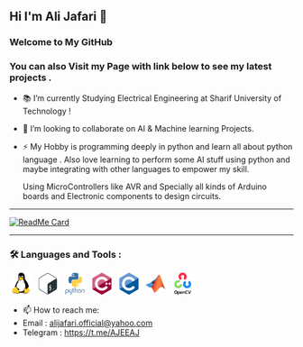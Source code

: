 ## Hi I'm Ali Jafari 👋

### Welcome to My GitHub
### You can also Visit my Page with link below to see my latest projects .
<!--#### Github Page : https://alijafari79.github.io/website-->
<!--
**alijafari79/alijafari79** is a ✨ _special_ ✨ repository because its `README.md` (this file) appears on your GitHub profile.
-->

- 📚 I’m currently Studying Electrical Engineering at Sharif University of Technology !
- 👯 I’m looking to collaborate on AI & Machine learning Projects.
- ⚡ My Hobby is programming deeply in python and learn all about python language .
     Also love learning to perform some AI stuff using python and maybe integrating with other languages 
     to empower my skill.
     
     Using MicroControllers like AVR and Specially all kinds of Arduino boards and Electronic components to design circuits.
---
     
[![ReadMe Card](https://github-readme-stats.vercel.app/api?username=alijafari79&show_icons=true&count_private=true)](#)

---

### :hammer_and_wrench: Languages and Tools :

<div>
     <img src="https://github.com/devicons/devicon/blob/master/icons/linux/linux-original.svg" title="Linux" alt="Linux" width="40" height="40"/>&nbsp;
     <img src="https://github.com/devicons/devicon/blob/master/icons/bash/bash-original.svg" title="Bash" alt="Bash" width="40" height="40"/>&nbsp;
     <img src="https://github.com/devicons/devicon/blob/master/icons/python/python-original-wordmark.svg" title="Python" alt="Python" width="40" height="40"/>&nbsp;
     <img src="https://github.com/devicons/devicon/blob/master/icons/cplusplus/cplusplus-original.svg" title="C++" alt="C++" width="40" height="40"/>&nbsp;
     <img src="https://github.com/devicons/devicon/blob/master/icons/c/c-original.svg" title="C" alt="C" width="40" height="40"/>&nbsp;
     <img src="https://github.com/devicons/devicon/blob/master/icons/matlab/matlab-original.svg" title="MATLAB" alt="MATLAB" width="40" height="40"/>&nbsp;
     <img src="https://github.com/devicons/devicon/blob/master/icons/opencv/opencv-original-wordmark.svg" title="OpenCV" alt="OpenCV" width="40" height="40"/>&nbsp;
     
<div>

- 📫 How to reach me: 
-  Email : alijafari.official@yahoo.com
-  Telegram : https://t.me/AJEEAJ
<!--          
- 😄 Pronouns: ...
- ⚡ Fun fact: ...
-->


